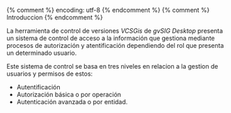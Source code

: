 {% comment %} encoding: utf-8 {% endcomment %}
{% comment %} Introduccion {% endcomment %} 

La herramienta de control de versiones *VCSGis* de *gvSIG Desktop* presenta un sistema de control de acceso a 
la información que gestiona mediante procesos de autorización y atentificación dependiendo del rol que presenta
un determinado usuario.

Este sistema de control se basa en tres niveles en relacion a la gestion de usuarios y permisos de estos:
 * Autentificación
 * Autorización básica o por operación
 * Autenticación avanzada o por entidad. 

 

